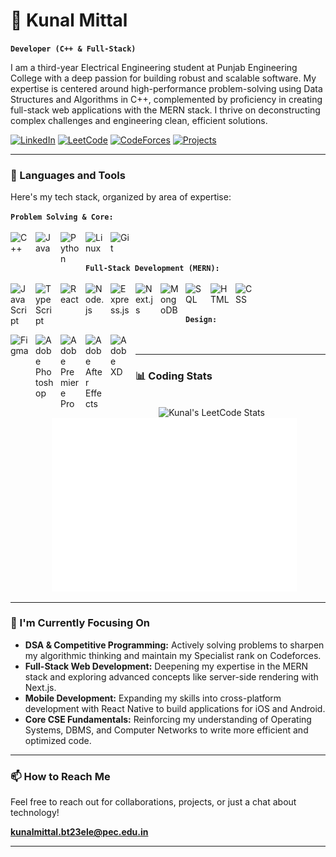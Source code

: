 
# 👾 Kunal Mittal

**`Developer (C++ & Full-Stack)`**

I am a third-year Electrical Engineering student at Punjab Engineering College with a deep passion for building robust and scalable software. My expertise is centered around high-performance problem-solving using Data Structures and Algorithms in C++, complemented by proficiency in creating full-stack web applications with the MERN stack. I thrive on deconstructing complex challenges and engineering clean, efficient solutions.

<p align="left">
   <a href="https://www.linkedin.com/in/kunalmttl/">
      <img alt="LinkedIn" title="Connect on LinkedIn" src="https://custom-icon-badges.demolab.com/badge/-LinkedIn-0A66C2?logo=linkedin&logoColor=white"/></a>
   <a href="https://leetcode.com/u/kunal-mittal/">
      <img alt="LeetCode" title="View my LeetCode Profile" src="https://custom-icon-badges.demolab.com/badge/-LeetCode-FFA116?logo=leetcode&logoColor=black"/></a>
   <a href="https://codeforces.com/profile/kallukaalia">
      <img alt="CodeForces" title="View my Codeforces Profile" src="https://custom-icon-badges.demolab.com/badge/-Codeforces-445f9d?logo=codeforces&logoColor=white"/></a>
   <a href="https://github.com/kunalmttl?tab=repositories">
      <img alt="Projects" title="View my Projects" src="https://custom-icon-badges.demolab.com/badge/-Projects-236ad3?logo=rocket&logoColor=white"/></a>
</p>

---

### 🧰 Languages and Tools

Here's my tech stack, organized by area of expertise:

**`Problem Solving & Core:`**  
<br />
<img align="left" alt="C++" width="30px" style="padding-right:10px;" src="https://cdn.jsdelivr.net/gh/devicons/devicon@latest/icons/cplusplus/cplusplus-original.svg"/>
<img align="left" alt="Java" width="30px" style="padding-right:10px;" src="https://cdn.jsdelivr.net/gh/devicons/devicon@latest/icons/java/java-original.svg"/>
<img align="left" alt="Python" width="30px" style="padding-right:10px;" src="https://cdn.jsdelivr.net/gh/devicons/devicon@latest/icons/python/python-original.svg"/>
<img align="left" alt="Linux" width="30px" style="padding-right:10px;" src="https://cdn.jsdelivr.net/gh/devicons/devicon@latest/icons/linux/linux-original.svg"/>
<img align="left" alt="Git" width="30px" style="padding-right:10px ;" src="https://cdn.jsdelivr.net/gh/devicons/devicon@latest/icons/git/git-original-wordmark.svg"/>
<br />
<br />

**`Full-Stack Development (MERN):`**  
<br />
<img align="left" alt="JavaScript" width="30px" style="padding-right:10px;" src="https://cdn.jsdelivr.net/gh/devicons/devicon@latest/icons/javascript/javascript-original.svg"/>
<img align="left" alt="TypeScript" width="30px" style="padding-right:10px;" src="https://cdn.jsdelivr.net/gh/devicons/devicon@latest/icons/typescript/typescript-original.svg"/>
<img align="left" alt="React" width="30px" style="padding-right:10px;" src="https://cdn.jsdelivr.net/gh/devicons/devicon@latest/icons/react/react-original.svg"/>
<img align="left" alt="Node.js" width="30px" style="padding-right:10px;" src="https://cdn.jsdelivr.net/gh/devicons/devicon@latest/icons/nodejs/nodejs-line-wordmark.svg" />
<img align="left" alt="Express.js" width="30px" style="padding-right:10px;" src="https://cdn.jsdelivr.net/gh/devicons/devicon@latest/icons/express/express-original-wordmark.svg"/>
<img align="left" alt="Next.js" width="30px" style="padding-right:10px;" src="https://cdn.jsdelivr.net/gh/devicons/devicon@latest/icons/nextjs/nextjs-original.svg"/>
<img align="left" alt="MongoDB" width="30px" style="padding-right:10px;" src="https://cdn.jsdelivr.net/gh/devicons/devicon@latest/icons/mongodb/mongodb-original-wordmark.svg" />
<img align="left" alt="SQL" width="30px" style="padding-right:10px;" src="https://cdn.jsdelivr.net/gh/devicons/devicon@latest/icons/mysql/mysql-original-wordmark.svg" />
<img align="left" alt="HTML" width="30px" style="padding-right:10px;" src="https://cdn.jsdelivr.net/gh/devicons/devicon@latest/icons/html5/html5-original.svg"/>
<img align="left" alt="CSS" width="30px" style="padding-right:10px;" src="https://cdn.jsdelivr.net/gh/devicons/devicon@latest/icons/css3/css3-original.svg" />
<br />
<br />

**`Design:`**  
<br />
<img align="left" alt="Figma" width="30px" style="padding-right:10px;" src="https://cdn.jsdelivr.net/gh/devicons/devicon@latest/icons/figma/figma-original.svg"/>
<img align="left" alt="Adobe Photoshop" width="30px" style="padding-right:10px;" src="https://cdn.jsdelivr.net/gh/devicons/devicon@latest/icons/photoshop/photoshop-original.svg"/>
<img align="left" alt="Adobe Premiere Pro" width="30px" style="padding-right:10px;" src="https://cdn.jsdelivr.net/gh/devicons/devicon@latest/icons/premierepro/premierepro-original.svg"/>
<img align="left" alt="Adobe After Effects" width="30px" style="padding-right:10px;" src="https://cdn.jsdelivr.net/gh/devicons/devicon@latest/icons/aftereffects/aftereffects-original.svg"/>
<img align="left" alt="Adobe XD" width="30px" style="padding-right:10px;" src="https://cdn.jsdelivr.net/gh/devicons/devicon@latest/icons/xd/xd-original.svg"/>
<br />

---

### 📊 Coding Stats
<br />
<div align="center">
  <img 
    src="https://leetcard.jacoblin.cool/kunal-mittal?theme=catppuccinMocha&font=Roboto%20Mono&ext=heatmap" 
    alt="Kunal's LeetCode Stats" 
    height="275"
    style="margin-right: 20px" 
  />
  <img 
    src="https://raw.githubusercontent.com/kunalmttl/cf-stats/main/output/light_card.svg#gh-dark-mode-only" 
    alt="Kunal's Codeforces Stats" 
    height="278"
    style="margin-left: 20px"
  />
</div>

---

### 🌱 I'm Currently Focusing On

*   **DSA & Competitive Programming:** Actively solving problems to sharpen my algorithmic thinking and maintain my Specialist rank on Codeforces.
*   **Full-Stack Web Development:** Deepening my expertise in the MERN stack and exploring advanced concepts like server-side rendering with Next.js.
*   **Mobile Development:** Expanding my skills into cross-platform development with React Native to build applications for iOS and Android.
*   **Core CSE Fundamentals:** Reinforcing my understanding of Operating Systems, DBMS, and Computer Networks to write more efficient and optimized code.

---

### 📫 How to Reach Me

Feel free to reach out for collaborations, projects, or just a chat about technology!

**kunalmittal.bt23ele@pec.edu.in**

---

